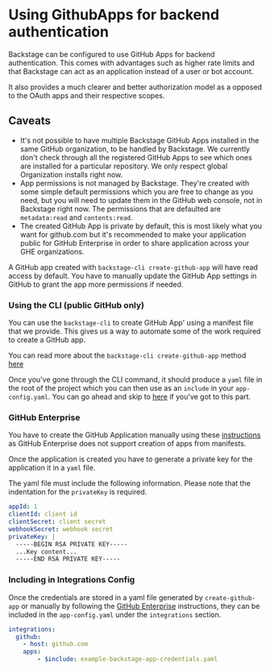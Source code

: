 # Using GithubApps for backend authentication

Backstage can be configured to use GitHub Apps for backend authentication. This
comes with advantages such as higher rate limits and that Backstage can act as an
application instead of a user or bot account.

It also provides a much clearer and better authorization model as a opposed to
the OAuth apps and their respective scopes.

## Caveats

- It's not possible to have multiple Backstage GitHub Apps installed in the same
  GitHub organization, to be handled by Backstage. We currently don't check through
  all the registered GitHub Apps to see which ones are installed for a
  particular repository. We only respect global Organization installs right now.
- App permissions is not managed by Backstage. They're created with some simple
  default permissions which you are free to change as you need, but you will
  need to update them in the GitHub web console, not in Backstage right now. The
  permissions that are defaulted are `metadata:read` and `contents:read`.
- The created GitHub App is private by default, this is most likely what you
  want for github.com but it's recommended to make your application public for
  GitHub Enterprise in order to share application across your GHE organizations.

A GitHub app created with `backstage-cli create-github-app` will have read
access by default. You have to manually update the GitHub App settings in GitHub
to grant the app more permissions if needed.

### Using the CLI (public GitHub only)

You can use the `backstage-cli` to create GitHub App' using a manifest file that
we provide. This gives us a way to automate some of the work required to create
a GitHub app.

You can read more about the `backstage-cli create-github-app` method
[here](../cli/commands.md#create-github-app)

Once you've gone through the CLI command, it should produce a `yaml` file in the
root of the project which you can then use as an `include` in your
`app-config.yaml`. You can go ahead and skip to
[here](#including-in-integrations-config) if you've got to this part.

### GitHub Enterprise

You have to create the GitHub Application manually using these
[instructions](https://docs.github.com/en/free-pro-team@latest/developers/apps/creating-a-github-app)
as GitHub Enterprise does not support creation of apps from manifests.

Once the application is created you have to generate a private key for the
application it in a `yaml` file.

The yaml file must include the following information. Please note that the
indentation for the `privateKey` is required.

```yaml
appId: 1
clientId: client id
clientSecret: client secret
webhookSecret: webhook secret
privateKey: |
  -----BEGIN RSA PRIVATE KEY-----
  ...Key content...
  -----END RSA PRIVATE KEY-----
```

### Including in Integrations Config

Once the credentials are stored in a yaml file generated by
`create-github-app` or manually by following the
[GitHub Enterprise](#gitHub-enterprise) instructions, they can be included in the
`app-config.yaml` under the `integrations` section.

```yaml
integrations:
  github:
    - host: github.com
    apps:
        - $include: example-backstage-app-credentials.yaml
```
